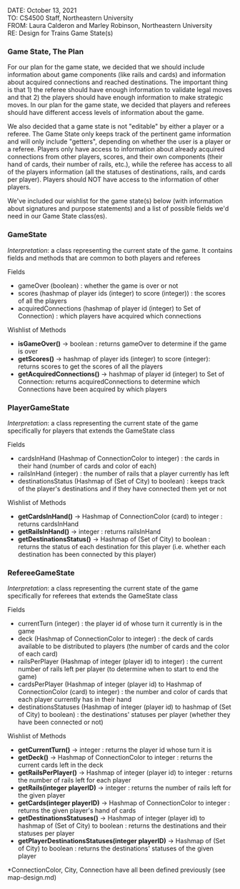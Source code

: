 DATE: October 13, 2021  
TO:  CS4500 Staff, Northeastern University  
FROM: Laura Calderon and Marley Robinson, Northeastern University  
RE: Design for Trains Game State(s)

### Game State, The Plan

For our plan for the game state, we decided that we should include information about game components (like rails and cards) and information about acquired connections and reached destinations. The important thing is that 1) the referee should have enough information to validate legal moves and that 2) the players should have enough information to make strategic moves. In our plan for the game state, we decided that players and referees should have different access levels of information about the game. 

We also decided that a game state is not "editable" by either a player or a referee. The Game State only keeps track of the pertinent game information and will only include "getters", depending on whether the user is a player or a referee. Players only have access to information about already acquired connections from other players, scores, and their own components (their hand of cards, their number of rails, etc.), while the referee has access to all of the players information (all the statuses of destinations, rails, and cards per player). Players should NOT have access to the information of other players. 

We've included our wishlist for the game state(s) below (with information about signatures and purpose statements) and a list of possible fields we'd need in our Game State class(es).

### GameState

_Interpretation_: a class representing the current state of the game. It contains fields and methods that are 
common to both players and referees

Fields
* gameOver (boolean) : whether the game is over or not
* scores (hashmap of player ids (integer) to score (integer)) : the scores of all the players
* acquiredConnections (hashmap of player id (integer) to Set of Connection) : which players have acquired which connections

Wishlist of Methods
* **isGameOver()** -> boolean : returns gameOver to determine if the game is over
* **getScores()** -> hashmap of player ids (integer) to score (integer): returns scores to get the scores of all the players
* **getAcquiredConnections()** -> hashmap of player id (integer) to Set of Connection: returns acquiredConnections to determine which Connections have been acquired by which players

### PlayerGameState

_Interpretation_: a class representing the current state of the game specifically for players that extends the GameState class

Fields
* cardsInHand (Hashmap of ConnectionColor to integer) : the cards in their hand (number of cards and color of each)
* railsInHand (integer) : the number of rails that a player currently has left
* destinationsStatus (Hashmap of (Set of City) to boolean) : keeps track of the player's destinations and if they have connected them yet or not

Wishlist of Methods
* **getCardsInHand()** -> Hashmap of ConnectionColor (card) to integer : returns cardsInHand
* **getRailsInHand()** -> integer : returns railsInHand
* **getDestinationsStatus()** -> Hashmap of (Set of City) to boolean : returns the status of each destination for this player (i.e. whether each destination has been connected by this player)

### RefereeGameState

_Interpretation_: a class representing the current state of the game specifically for referees that extends the GameState class

Fields
* currentTurn (integer) : the player id of whose turn it currently is in the game
* deck (Hashmap of ConnectionColor to integer) : the deck of cards available to be distributed to players (the number of cards and the color of each card)
* railsPerPlayer (Hashmap of integer (player id) to integer) : the current number of rails left per player (to determine when to start to end the game)
* cardsPerPlayer (Hashmap of integer (player id) to Hashmap of ConnectionColor (card) to integer) : the number and color of cards that each player currently has in their hand
* destinationsStatuses (Hashmap of integer (player id) to hashmap of (Set of City) to boolean) : the destinations' statuses per player (whether they have been connected or not)

Wishlist of Methods
* **getCurrentTurn()** -> integer : returns the player id whose turn it is
* **getDeck()** -> Hashmap of ConnectionColor to integer : returns the current cards left in the deck
* **getRailsPerPlayer()** -> Hashmap of integer (player id) to integer : returns the number of rails left for each player
* **getRails(integer playerID)** -> integer : returns the number of rails left for the given player
* **getCards(integer playerID)** -> Hashmap of ConnectionColor to integer : returns the given player's hand of cards
* **getDestinationsStatuses()** -> Hashmap of integer (player id) to hashmap of (Set of City) to boolean : returns the destinations and their statuses per player
* **getPlayerDestinationsStatuses(integer playerID)** -> Hashmap of (Set of City) to boolean : returns the destinations' statuses of the given player

*ConnectionColor, City, Connection have all been defined previously (see map-design.md)

